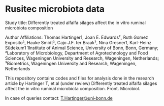 # Rusitec microbiota data

Study title: Differently treated alfalfa silages affect the in vitro ruminal microbiota composition

Author Affiliations:
Thomas Hartinger1, Joan E. Edwards², Ruth Gomez Exposito², Hauke Smidt², Cajo J.F. ter Braak³, Nina Gresner1, Karl-Heinz Südekum1
1Institute of Animal Science, University of Bonn, Bonn, Germany; ²Laboratory of Microbiology, Department of Agrotechnology and Food Sciences, Wageningen University and Research, Wageningen, Netherlands; ³Biometrics, Wageningen University and Research, Wageningen, Netherlands

This repository contains codes and files for analysis done in the research article by Hartinger T, et al (under review) Differently treated alfalfa silages affect the in vitro ruminal microbiota composition. Front. Microbiol.

In case of queries contact: T.Hartinger@uni-bonn.de
